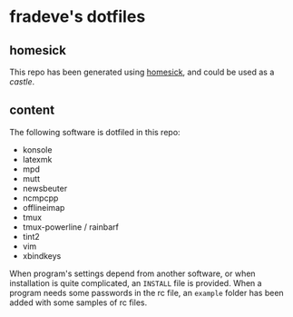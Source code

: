 fradeve's dotfiles
==================

homesick
--------

This repo has been generated using [homesick](http://github.com/technicalpickles/homesick), and could be used as a _castle_.

content
-------

The following software is dotfiled in this repo:

* konsole
* latexmk
* mpd
* mutt
* newsbeuter
* ncmpcpp
* offlineimap
* tmux
* tmux-powerline / rainbarf
* tint2
* vim
* xbindkeys

When program's settings depend from another software, or when installation is quite complicated, an `INSTALL` file is provided. When a program needs some passwords in the rc file, an `example` folder has been added with some samples of rc files.
